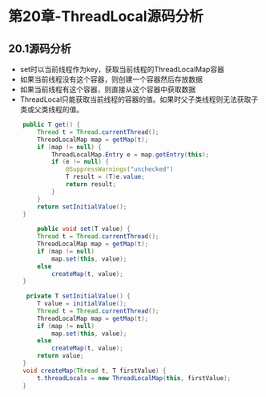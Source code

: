 # 第20章-ThreadLocal源码分析

## 20.1源码分析

* set时以当前线程作为key，获取当前线程的ThreadLocalMap容器
* 如果当前线程没有这个容器，则创建一个容器然后存放数据
* 如果当前线程有这个容器，则直接从这个容器中获取数据
* ThreadLocal只能获取当前线程的容器的值。如果时父子类线程则无法获取子类或父类线程的值。

```java
    public T get() {
        Thread t = Thread.currentThread();
        ThreadLocalMap map = getMap(t);
        if (map != null) {
            ThreadLocalMap.Entry e = map.getEntry(this);
            if (e != null) {
                @SuppressWarnings("unchecked")
                T result = (T)e.value;
                return result;
            }
        }
        return setInitialValue();
    }
    
        public void set(T value) {
        Thread t = Thread.currentThread();
        ThreadLocalMap map = getMap(t);
        if (map != null)
            map.set(this, value);
        else
            createMap(t, value);
    }
    
     private T setInitialValue() {
        T value = initialValue();
        Thread t = Thread.currentThread();
        ThreadLocalMap map = getMap(t);
        if (map != null)
            map.set(this, value);
        else
            createMap(t, value);
        return value;
    }
 	void createMap(Thread t, T firstValue) {
        t.threadLocals = new ThreadLocalMap(this, firstValue);
    }
  
```

